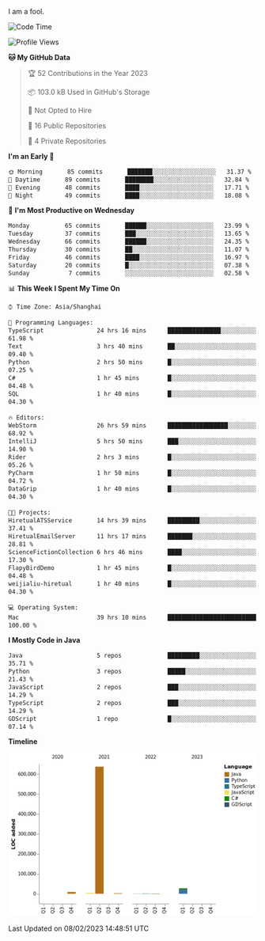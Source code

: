 I am a fool.

<!--START_SECTION:waka-->
![Code Time](http://img.shields.io/badge/Code%20Time-50%20hrs%2014%20mins-blue)

![Profile Views](http://img.shields.io/badge/Profile%20Views-162-blue)

**🐱 My GitHub Data** 

> 🏆 52 Contributions in the Year 2023
 > 
> 📦 103.0 kB Used in GitHub's Storage 
 > 
> 🚫 Not Opted to Hire
 > 
> 📜 16 Public Repositories 
 > 
> 🔑 4 Private Repositories  
 > 
**I'm an Early 🐤** 

```text
🌞 Morning       85 commits       ███████░░░░░░░░░░░░░░░░░░   31.37 % 
🌆 Daytime       89 commits       ████████░░░░░░░░░░░░░░░░░   32.84 % 
🌃 Evening       48 commits       ████░░░░░░░░░░░░░░░░░░░░░   17.71 % 
🌙 Night         49 commits       ████░░░░░░░░░░░░░░░░░░░░░   18.08 % 

```
📅 **I'm Most Productive on Wednesday** 

```text
Monday          65 commits       ██████░░░░░░░░░░░░░░░░░░░   23.99 % 
Tuesday         37 commits       ███░░░░░░░░░░░░░░░░░░░░░░   13.65 % 
Wednesday       66 commits       ██████░░░░░░░░░░░░░░░░░░░   24.35 % 
Thursday        30 commits       ██░░░░░░░░░░░░░░░░░░░░░░░   11.07 % 
Friday          46 commits       ████░░░░░░░░░░░░░░░░░░░░░   16.97 % 
Saturday        20 commits       █░░░░░░░░░░░░░░░░░░░░░░░░   07.38 % 
Sunday           7 commits       ░░░░░░░░░░░░░░░░░░░░░░░░░   02.58 % 

```


📊 **This Week I Spent My Time On** 

```text
⌚︎ Time Zone: Asia/Shanghai

💬 Programming Languages: 
TypeScript               24 hrs 16 mins      ███████████████░░░░░░░░░░   61.98 % 
Text                     3 hrs 40 mins       ██░░░░░░░░░░░░░░░░░░░░░░░   09.40 % 
Python                   2 hrs 50 mins       █░░░░░░░░░░░░░░░░░░░░░░░░   07.25 % 
C#                       1 hr 45 mins        █░░░░░░░░░░░░░░░░░░░░░░░░   04.48 % 
SQL                      1 hr 40 mins        █░░░░░░░░░░░░░░░░░░░░░░░░   04.30 % 

🔥 Editors: 
WebStorm                 26 hrs 59 mins      █████████████████░░░░░░░░   68.92 % 
IntelliJ                 5 hrs 50 mins       ███░░░░░░░░░░░░░░░░░░░░░░   14.90 % 
Rider                    2 hrs 3 mins        █░░░░░░░░░░░░░░░░░░░░░░░░   05.26 % 
PyCharm                  1 hr 50 mins        █░░░░░░░░░░░░░░░░░░░░░░░░   04.72 % 
DataGrip                 1 hr 40 mins        █░░░░░░░░░░░░░░░░░░░░░░░░   04.30 % 

🐱‍💻 Projects: 
HiretualATSService       14 hrs 39 mins      █████████░░░░░░░░░░░░░░░░   37.41 % 
HiretualEmailServer      11 hrs 17 mins      ███████░░░░░░░░░░░░░░░░░░   28.81 % 
ScienceFictionCollection 6 hrs 46 mins       ████░░░░░░░░░░░░░░░░░░░░░   17.30 % 
FlapyBirdDemo            1 hr 45 mins        █░░░░░░░░░░░░░░░░░░░░░░░░   04.48 % 
weijialiu-hiretual       1 hr 40 mins        █░░░░░░░░░░░░░░░░░░░░░░░░   04.30 % 

💻 Operating System: 
Mac                      39 hrs 10 mins      █████████████████████████   100.00 % 

```

**I Mostly Code in Java** 

```text
Java                     5 repos             █████████░░░░░░░░░░░░░░░░   35.71 % 
Python                   3 repos             █████░░░░░░░░░░░░░░░░░░░░   21.43 % 
JavaScript               2 repos             ███░░░░░░░░░░░░░░░░░░░░░░   14.29 % 
TypeScript               2 repos             ███░░░░░░░░░░░░░░░░░░░░░░   14.29 % 
GDScript                 1 repo              █░░░░░░░░░░░░░░░░░░░░░░░░   07.14 % 

```


**Timeline**

![Chart not found](https://raw.githubusercontent.com/VeejaLiu/VeejaLiu/master/charts/bar_graph.png) 


 Last Updated on 08/02/2023 14:48:51 UTC
<!--END_SECTION:waka-->
